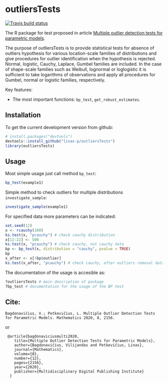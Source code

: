 # outliersTests

<!-- badges: start -->
[![Travis build status](https://travis-ci.org/linas-p/outliersTests.svg?branch=master)](https://travis-ci.org/linas-p/outliersTests)

<!-- badges: end -->

The R package for test proposed in article [Multiple outlier detection tests for parametric models](https://www.mdpi.com/2227-7390/8/12/2156).

The purpose of outliersTests is to provide statistical tests for absence of outliers hypothesis for various location-scale families of  distributions and give procedures for outlier identification when the hypothesis is rejected.  Normal, logistic, Cauchy, Laplace, Gumbel families are included. In the case of shape-scale families such as Weibull, lognormal or  loglogistic it is sufficient to take logarithms of observations and apply all procedures for Gumbel, normal or logistic families, respectively. 

Key features:

* The most important functions: `bp_test`, `get_robust_estimates`.



## Installation

To get the current development version from github:

```R
# install.packages("devtools")
devtools::install_github("linas-p/outliersTests")
library(outliersTests)
```




## Usage

Most simple usage just call method `bp_test`:

```R
bp_test(example1)
```

Simple method to check outliers for multiple distributions `investigate_sample`:

```R
investigate_sample(example1)
```




For specified data more parameters can be indicated:

```R
set.seed(12)
x <- rcauchy(100)
ks.test(x, "pcauchy") # check cauchy distribution
x[12:22] <- 500
ks.test(x, "pcauchy") # check cauchy, not cauchy data
bp <- bp_test(x, distribution = "cauchy", pvalue = TRUE)
bp
x_after <- x[!bp$outlier]
ks.test(x_after, "pcauchy") # check cauchy, after outliers removal data cauchy again
```

The documentation of the usage is accesible as:

```R
?outliersTests # main description of package
?bp_test # documentation for the usage of the BP test
```

## Cite:

    Bagdonavičius, V.; Petkevičius, L. Multiple Outlier Detection Tests for Parametric Models. Mathematics 2020, 8, 2156.

or
        
     @article{bagdonaviciusmulti2020,
        title={Multiple Outlier Detection Tests for Parametric Models},
        author={Bagdonavičius, Vilijandas and Petkevičius, Linas},
        journal={Mathematics},
        volume={8},
        number={12},
        pages={2156},
        year={2020},
        publisher={Multidisciplinary Digital Publishing Institute}
      }
